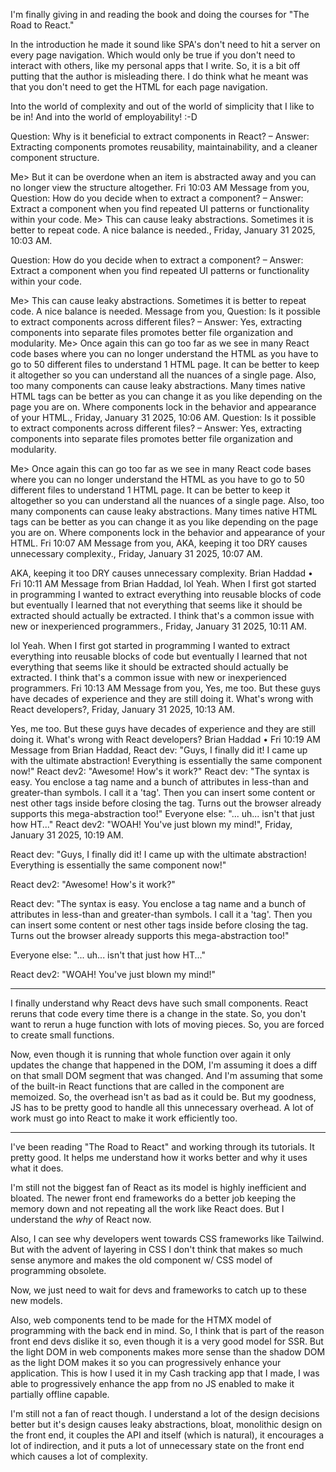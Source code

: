 
I'm finally giving in and reading the book and doing the courses for "The Road to React."

In the introduction he made it sound like SPA's don't need to hit a server on every page navigation. Which would only be true if you don't need to interact with others, like my personal apps that I write. So, it is a bit off putting that the author is misleading there. I do think what he meant was that you don't need to get the HTML for each page navigation.

Into the world of complexity and out of the world of simplicity that I like to be in! And into the world of employability! :-D


Question: Why is it beneficial to extract components in React?
– Answer: Extracting components promotes reusability, maintainability, and a cleaner
component structure.

Me> But it can be overdone when an item is abstracted away and you can no longer view the structure altogether.
Fri 10:03 AM
Message from you, Question: How do you decide when to extract a component? – Answer: Extract a component when you find repeated UI patterns or functionality within your code. Me> This can cause leaky abstractions. Sometimes it is better to repeat code. A nice balance is needed., Friday, January 31 2025, 10:03 AM.

Question: How do you decide when to extract a component?
– Answer: Extract a component when you find repeated UI patterns or functionality within
your code.

Me> This can cause leaky abstractions. Sometimes it is better to repeat code. A nice balance is needed.
Message from you, Question: Is it possible to extract components across different files? – Answer: Yes, extracting components into separate files promotes better file organization and modularity. Me> Once again this can go too far as we see in many React code bases where you can no longer understand the HTML as you have to go to 50 different files to understand 1 HTML page. It can be better to keep it altogether so you can understand all the nuances of a single page. Also, too many components can cause leaky abstractions. Many times native HTML tags can be better as you can change it as you like depending on the page you are on. Where components lock in the behavior and appearance of your HTML., Friday, January 31 2025, 10:06 AM.
Question: Is it possible to extract components across different files?
– Answer: Yes, extracting components into separate files promotes better file organization
and modularity.

Me> Once again this can go too far as we see in many React code bases where you can no longer understand the HTML as you have to go to 50 different files to understand 1 HTML page. It can be better to keep it altogether so you can understand all the nuances of a single page. Also, too many components can cause leaky abstractions. Many times native HTML tags can be better as you can change it as you like depending on the page you are on. Where components lock in the behavior and appearance of your HTML.
Fri 10:07 AM
Message from you, AKA, keeping it too DRY causes unnecessary complexity., Friday, January 31 2025, 10:07 AM.

AKA, keeping it too DRY causes unnecessary complexity.
Brian Haddad
 •
Fri 10:11 AM
Message from Brian Haddad, lol Yeah. When I first got started in programming I wanted to extract everything into reusable blocks of code but eventually I learned that not everything that seems like it should be extracted should actually be extracted. I think that's a common issue with new or inexperienced programmers., Friday, January 31 2025, 10:11 AM.

lol Yeah. When I first got started in programming I wanted to extract everything into reusable blocks of code but eventually I learned that not everything that seems like it should be extracted should actually be extracted. I think that's a common issue with new or inexperienced programmers.
Fri 10:13 AM
Message from you, Yes, me too. But these guys have decades of experience and they are still doing it. What's wrong with React developers?, Friday, January 31 2025, 10:13 AM.

Yes, me too. But these guys have decades of experience and they are still doing it. What's wrong with React developers?
Brian Haddad
 •
Fri 10:19 AM
Message from Brian Haddad, React dev: "Guys, I finally did it! I came up with the ultimate abstraction! Everything is essentially the same component now!" React dev2: "Awesome! How's it work?" React dev: "The syntax is easy. You enclose a tag name and a bunch of attributes in less-than and greater-than symbols. I call it a 'tag'. Then you can insert some content or nest other tags inside before closing the tag. Turns out the browser already supports this mega-abstraction too!" Everyone else: "... uh... isn't that just how HT..." React dev2: "WOAH! You've just blown my mind!", Friday, January 31 2025, 10:19 AM.

React dev: "Guys, I finally did it! I came up with the ultimate abstraction! Everything is essentially the same component now!"

React dev2: "Awesome! How's it work?"

React dev: "The syntax is easy. You enclose a tag name and a bunch of attributes in less-than and greater-than symbols. I call it a 'tag'. Then you can insert some content or nest other tags inside before closing the tag. Turns out the browser already supports this mega-abstraction too!"

Everyone else: "... uh... isn't that just how HT..."

React dev2: "WOAH! You've just blown my mind!"

---

I finally understand why React devs have such small components. React reruns that code every time there is a change in the state. So, you don't want to rerun a huge function with lots of moving pieces. So, you are forced to create small functions.

Now, even though it is running that whole function over again it only updates the change that happened in the DOM, I'm assuming it does a diff on that small DOM segment that was changed. And I'm assuming that some of the built-in React functions that are called in the component are memoized. So, the overhead isn't as bad as it could be. But my goodness, JS has to be pretty good to handle all this unnecessary overhead. A lot of work must go into React to make it work efficiently too.

---

I've been reading "The Road to React" and working through its tutorials. It
pretty good. It helps me understand how it works better and why it uses what it
does.

I'm still not the biggest fan of React as its model is highly inefficient and
bloated. The newer front end frameworks do a better job keeping the memory down
and not repeating all the work like React does. But I understand the _why_ of
React now.

Also, I can see why developers went towards CSS frameworks like Tailwind. But
with the advent of layering in CSS I don't think that makes so much sense
anymore and makes the old component w/ CSS model of programming obsolete.

Now, we just need to wait for devs and frameworks to catch up to these new
models.

Also, web components tend to be made for the HTMX model of programming with the
back end in mind. So, I think that is part of the reason front end devs dislike
it so, even though it is a very good model for SSR. But the light DOM in web
components makes more sense than the shadow DOM as the light DOM makes it so you
can progressively enhance your application. This is how I used it in my Cash
tracking app that I made, I was able to progressively enhance the app from no JS
enabled to make it partially offline capable.

I'm still not a fan of react though. I understand a lot of the design decisions
better but it's design causes leaky abstractions, bloat, monolithic design on
the front end, it couples the API and itself (which is natural), it encourages a
lot of indirection, and it puts a lot of unnecessary state on the front end
which causes a lot of complexity.

